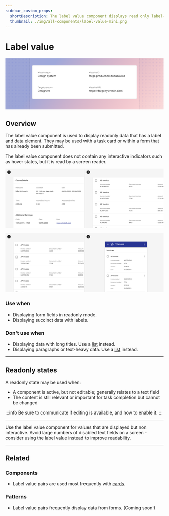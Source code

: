 ```yaml
---
sidebar_custom_props:
  shortDescription: The label value component displays read only label-value pairs.
  thumbnail: ./img/all-components/label-value-mini.png
---
```


# Label value

<ComponentVisual storybookUrl="https://forge.tylerdev.io/main/?path=/story/components-label-value--default">

![](./images/label-value.png)

</ComponentVisual>

## Overview

The label value component is used to display readonly data that has a label and data element. They may be used with a task card or within a form that has already been submitted. 

The label value component does not contain any interactive indicators such as hover states, but it is read by a screen reader. 

<ImageBlock padded={false} caption="1. Label value components may used in a card. <br>2. Label values used in task card search results.">

![Image of card with label value pairs inside and task card search results that use label value pairs.](./images/label-value-example.png)

</ImageBlock>

<ImageBlock padded={false} caption="Vertical label value pairs may be translated to horizontal pairs on mobile to improve scannability.">

![Image of card with label value pairs inside and task card search results that use label value pairs.](./images/label-value-mobile.png)

</ImageBlock>

### Use when

- Displaying form fields in readonly mode. 
- Displaying succinct data with labels. 

### Don't use when

- Displaying data with long titles. Use a [list](/components/lists/list) instead.
- Displaying paragraphs or text-heavy data. Use a [list](/components/lists/list) instead.

---

## Readonly states 

A readonly state may be used when: 

- A component is active, but not editable; generally relates to a text field
- The content is still relevant or important for task completion but cannot be changed


:::info
Be sure to communicate if editing is available, and how to enable it.
:::

---

<DoDontGrid>
  <DoDontTextSection>
    <DoDontText type="do">Use the label value component for values that are displayed but non interactive.</DoDontText>
  </DoDontTextSection>
  <DoDontTextSection>
    <DoDontText type="dont">Avoid large numbers of disabled text fields on a screen - consider using the label value instead to improve readability.</DoDontText>
  </DoDontTextSection>
</DoDontGrid>

---

## Related 

### Components

- Label value pairs are used most frequently with [cards](/components/cards/card).

### Patterns

- Label value pairs frequently display data from forms. (Coming soon!)

